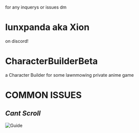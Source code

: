 for any inquerys or issues dm 
# lunxpanda aka Xion
on discord!

# CharacterBuilderBeta
a Character Builder for some lawnmowing private anime game

# **COMMON ISSUES**
## _Cant Scroll_
![Guide](https://github.com/user-attachments/assets/2aef211e-e7a1-4967-b6f4-475045e80000)

